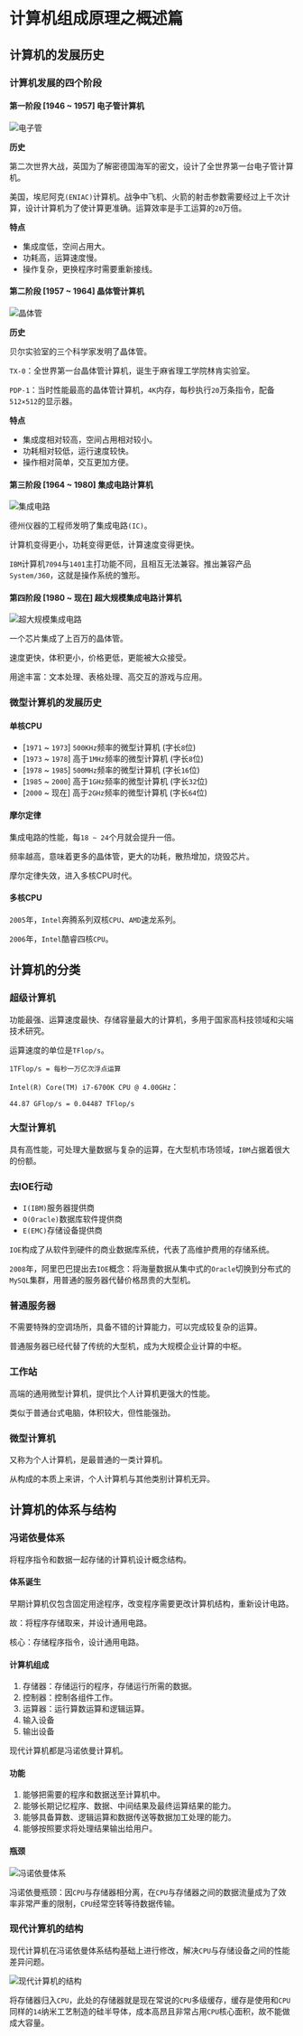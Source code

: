 # 计算机组成原理之概述篇

## 计算机的发展历史

### 计算机发展的四个阶段

#### 第一阶段 [1946 ~ 1957] 电子管计算机

![电子管](assets/electron.png)

**历史**

第二次世界大战，英国为了解密德国海军的密文，设计了全世界第一台电子管计算机。

美国，埃尼阿克`(ENIAC)`计算机。战争中飞机、火箭的射击参数需要经过上千次计算，设计计算机为了使计算更准确。运算效率是手工运算的`20`万倍。

**特点**

- 集成度低，空间占用大。
- 功耗高，运算速度慢。
- 操作复杂，更换程序时需要重新接线。

#### 第二阶段 [1957 ~ 1964] 晶体管计算机

![晶体管](assets/transistor.png)

**历史**

贝尔实验室的三个科学家发明了晶体管。

`TX-0`：全世界第一台晶体管计算机，诞生于麻省理工学院林肯实验室。

`PDP-1`：当时性能最高的晶体管计算机，`4K`内存，每秒执行`20`万条指令，配备`512×512`的显示器。

**特点**

- 集成度相对较高，空间占用相对较小。
- 功耗相对较低，运行速度较快。
- 操作相对简单，交互更加方便。

#### 第三阶段 [1964 ~ 1980] 集成电路计算机

![集成电路](assets/molectron.png)

德州仪器的工程师发明了集成电路`(IC)`。

计算机变得更小，功耗变得更低，计算速度变得更快。

`IBM`计算机`7094`与`1401`主打功能不同，且相互无法兼容。推出兼容产品`System/360`，这就是操作系统的雏形。

#### 第四阶段 [1980 ~ 现在] 超大规模集成电路计算机

![超大规模集成电路](assets/big-molectron.png)

一个芯片集成了上百万的晶体管。

速度更快，体积更小，价格更低，更能被大众接受。

用途丰富：文本处理、表格处理、高交互的游戏与应用。

### 微型计算机的发展历史

#### 单核CPU

- [`1971` ~ `1973`] `500KHz`频率的微型计算机 (字长`8`位)
- [`1973` ~ `1978`] 高于`1MHz`频率的微型计算机 (字长`8`位)
- [`1978` ~ `1985`] `500MHz`频率的微型计算机 (字长`16`位)
- [`1985` ~ `2000`] 高于`1GHz`频率的微型计算机 (字长`32`位)
- [`2000` ~ 现在] 高于`2GHz`频率的微型计算机 (字长`64`位)

#### 摩尔定律

集成电路的性能，每`18 ~ 24`个月就会提升一倍。

频率越高，意味着更多的晶体管，更大的功耗，散热增加，烧毁芯片。

摩尔定律失效，进入多核CPU时代。

#### 多核CPU

`2005`年，`Intel`奔腾系列双核`CPU`、`AMD`速龙系列。

`2006`年，`Intel`酷睿四核`CPU`。

## 计算机的分类

### 超级计算机

功能最强、运算速度最快、存储容量最大的计算机，多用于国家高科技领域和尖端技术研究。

运算速度的单位是`TFlop/s`。

```
1TFlop/s = 每秒一万亿次浮点运算
```

`Intel(R) Core(TM) i7-6700K CPU @ 4.00GHz`：

```
44.87 GFlop/s = 0.04487 TFlop/s
```

### 大型计算机

具有高性能，可处理大量数据与复杂的运算，在大型机市场领域，`IBM`占据着很大的份额。

### 去IOE行动

- `I(IBM)`服务器提供商
- `O(Oracle)`数据库软件提供商
- `E(EMC)`存储设备提供商

`IOE`构成了从软件到硬件的商业数据库系统，代表了高维护费用的存储系统。

`2008`年，阿里巴巴提出去`IOE`概念：将海量数据从集中式的`Oracle`切换到分布式的`MySQL`集群，用普通的服务器代替价格昂贵的大型机。

### 普通服务器

不需要特殊的空调场所，具备不错的计算能力，可以完成较复杂的运算。

普通服务器已经代替了传统的大型机，成为大规模企业计算的中枢。

### 工作站

高端的通用微型计算机，提供比个人计算机更强大的性能。

类似于普通台式电脑，体积较大，但性能强劲。

### 微型计算机

又称为个人计算机，是最普通的一类计算机。

从构成的本质上来讲，个人计算机与其他类别计算机无异。

## 计算机的体系与结构

### 冯诺依曼体系

将程序指令和数据一起存储的计算机设计概念结构。

#### 体系诞生

早期计算机仅包含固定用途程序，改变程序需要更改计算机结构，重新设计电路。

故：将程序存储取来，并设计通用电路。

核心：存储程序指令，设计通用电路。

#### 计算机组成

1. 存储器：存储运行的程序，存储运行所需的数据。
2. 控制器：控制各组件工作。
3. 运算器：运行算数运算和逻辑运算。
4. 输入设备
5. 输出设备

现代计算机都是冯诺依曼计算机。

#### 功能

1. 能够把需要的程序和数据送至计算机中。
2. 能够长期记忆程序、数据、中间结果及最终运算结果的能力。
3. 能够具备算数、逻辑运算和数据传送等数据加工处理的能力。
4. 能够按照要求将处理结果输出给用户。

#### 瓶颈

![冯诺依曼体系](assets/architecture.png)

冯诺依曼瓶颈：因`CPU`与存储器相分离，在`CPU`与存储器之间的数据流量成为了效率非常严重的限制，`CPU`经常空转等待数据传输。

### 现代计算机的结构

现代计算机在冯诺依曼体系结构基础上进行修改，解决`CPU`与存储设备之间的性能差异问题。

![现代计算机的结构](assets/modern-architecture.png)

将存储器归入`CPU`，此处的存储器就是现在常说的`CPU`多级缓存，缓存是使用和`CPU`同样的`14`纳米工艺制造的硅半导体，成本高昂且非常占用`CPU`核心面积，故不能做成大容量。